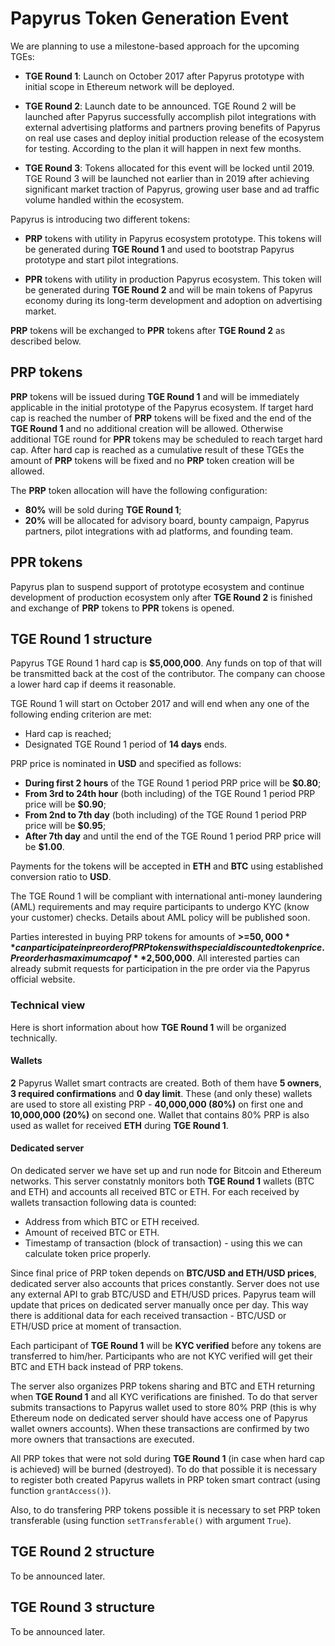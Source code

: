 # Papyrus Token Generation Event

We are planning to use a milestone-based approach for the upcoming TGEs:

- **TGE Round 1**: Launch on October 2017 after Papyrus prototype with initial scope in Ethereum network will be deployed.

- **TGE Round 2**: Launch date to be announced. TGE Round 2 will be launched after Papyrus successfully accomplish pilot integrations with external advertising platforms and partners proving benefits of Papyrus on real use cases and deploy initial production release of the ecosystem for testing. According to the plan it will happen in next few months.

- **TGE Round 3**: Tokens allocated for this event will be locked until 2019. TGE Round 3 will be launched not earlier than in 2019 after achieving significant market traction of Papyrus, growing user base and ad traffic volume handled within the ecosystem.

Papyrus is introducing two different tokens:

- **PRP** tokens with utility in Papyrus ecosystem prototype. This tokens will be generated during **TGE Round 1** and used to bootstrap Papyrus prototype and start pilot integrations.

- **PPR** tokens with utility in production Papyrus ecosystem. This token will be generated during **TGE Round 2** and will be main tokens of Papyrus economy during its long-term development and adoption on advertising market.

**PRP** tokens will be exchanged to **PPR** tokens after **TGE Round 2** as described below.

## PRP tokens

**PRP** tokens will be issued during **TGE Round 1** and will be immediately applicable in the initial prototype of the Papyrus ecosystem. If target hard cap is reached the number of **PRP** tokens will be fixed and the end of the **TGE Round 1** and no additional creation will be allowed. Otherwise additional TGE round for **PPR** tokens may be scheduled to reach target hard cap. After hard cap is reached as a cumulative result of these TGEs the amount of **PRP** tokens will be fixed and no **PRP** token creation will be allowed.

The **PRP** token allocation will have the following configuration:

- **80%** will be sold during **TGE Round 1**;
- **20%** will be allocated for advisory board, bounty campaign, Papyrus partners, pilot integrations with ad platforms, and founding team.

## PPR tokens

Papyrus plan to suspend support of prototype ecosystem and continue development of production ecosystem only after **TGE Round 2** is finished and exchange of **PRP** tokens to **PPR** tokens is opened.

## TGE Round 1 structure

Papyrus TGE Round 1 hard cap is **$5,000,000**. Any funds on top of that will be transmitted back at the cost of the contributor. The company can choose a lower hard cap if deems it reasonable.

TGE Round 1 will start on October 2017 and will end when any one of the following ending criterion are met:
- Hard cap is reached;
- Designated TGE Round 1 period of **14 days** ends.

PRP price is nominated in **USD** and specified as follows:
- **During first 2 hours** of the TGE Round 1 period PRP price will be **$0.80**;
- **From 3rd to 24th hour** (both including) of the TGE Round 1 period PRP price will be **$0.90**;
- **From 2nd to 7th day** (both including) of the TGE Round 1 period PRP price will be **$0.95**;
- **After 7th day** and until the end of the TGE Round 1 period PRP price will be **$1.00**.

Payments for the tokens will be accepted in **ETH** and **BTC** using established conversion ratio to **USD**.

The TGE Round 1 will be compliant with international anti-money laundering (AML) requirements and may require participants to undergo KYC (know your customer) checks. Details about AML policy will be published soon.

Parties interested in buying PRP tokens for amounts of **>=$50,000** can participate in pre order of PRP tokens with special discounted token price. Pre order has maximum cap of **$2,500,000**. All interested parties can already submit requests for participation in the pre order via the Papyrus official website.

### Technical view

Here is short information about how **TGE Round 1** will be organized technically.

#### Wallets

**2** Papyrus Wallet smart contracts are created. Both of them have **5 owners**, **3 required confirmations** and **0 day limit**. These (and only these) wallets are used to store all existing PRP - **40,000,000 (80%)** on first one and **10,000,000 (20%)** on second one. Wallet that contains 80% PRP is also used as wallet for received **ETH** during **TGE Round 1**.

#### Dedicated server

On dedicated server we have set up and run node for Bitcoin and Ethereum networks. This server constatnly monitors both **TGE Round 1** wallets (BTC and ETH) and accounts all received BTC or ETH. For each received by wallets transaction following data is counted:
- Address from which BTC or ETH received.
- Amount of received BTC or ETH.
- Timestamp of transaction (block of transaction) - using this we can calculate token price properly.

Since final price of PRP token depends on **BTC/USD and ETH/USD prices**, dedicated server also accounts that prices constantly. Server does not use any external API to grab BTC/USD and ETH/USD prices. Papyrus team will update that prices on dedicated server manually once per day. This way there is additional data for each received transaction - BTC/USD or ETH/USD price at moment of transaction.

Each participant of **TGE Round 1** will be **KYC verified** before any tokens are transferred to him/her. Participants who are not KYC verified will get their BTC and ETH back instead of PRP tokens.

The server also organizes PRP tokens sharing and BTC and ETH returning when **TGE Round 1** and all KYC verifications are finished. To do that server submits transactions to Papyrus wallet used to store 80% PRP (this is why Ethereum node on dedicated server should have access one of Papyrus wallet owners accounts). When these transactions are confirmed by two more owners that transactions are executed.

All PRP tokes that were not sold during **TGE Round 1** (in case when hard cap is achieved) will be burned (destroyed). To do that possible it is necessary to register both created Papyrus wallets in PRP token smart contract (using function `grantAccess()`).

Also, to do transfering PRP tokens possible it is necessary to set PRP token transferable (using function `setTransferable()` with argument `True`).

## TGE Round 2 structure

To be announced later.

## TGE Round 3 structure

To be announced later.
